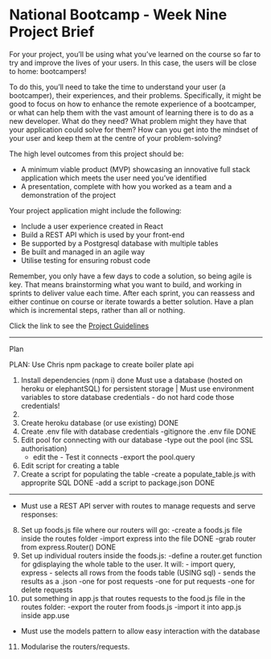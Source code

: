 # National Bootcamp - Week Nine Project Brief

For your project, you’ll be using what you’ve learned on the course so far to try and improve the lives of your users. In this case, the users will be close to home: bootcampers!

To do this, you’ll need to take the time to understand your user (a bootcamper), their experiences, and their problems. Specifically, it might be good to focus on how to enhance the remote experience of a bootcamper, or what can help them with the vast amount of learning there is to do as a new developer. What do they need? What problem might they have that your application could solve for them? How can you get into the mindset of your user and keep them at the centre of your problem-solving?

The high level outcomes from this project should be:

- A minimum viable product (MVP) showcasing an innovative full stack application which meets the user need you’ve identified
- A presentation, complete with how you worked as a team and a demonstration of the project

Your project application might include the following:

- Include a user experience created in React
- Build a REST API which is used by your front-end
- Be supported by a Postgresql database with multiple tables
- Be built and managed in an agile way
- Utilise testing for ensuring robust code

Remember, you only have a few days to code a solution, so being agile is key. That means brainstorming what you want to build, and working in sprints to deliver value each time. After each sprint, you can reassess and either continue on course or iterate towards a better solution. Have a plan which is incremental steps, rather than all or nothing.

Click the link to see the [Project Guidelines](https://github.com/SchoolOfCode/project-guidelines/blob/master/project-week.md)

---

Plan

PLAN:
Use Chris npm package to create boiler plate api

1. Install dependencies (npm i) done
   Must use a database (hosted on heroku or elephantSQL) for persistent storage | Must use environment variables to store database credentials - do not hard code those credentials!
2.
3. Create heroku database (or use existing) DONE
4. Create .env file with database credentials
   -gitignore the .env file DONE
5. Edit pool for connecting with our database
   -type out the pool (inc SSL authorisation)
   - edit the - Test it connects
     -export the pool.query
6. Edit script for creating a table
7. Create a script for populating the table
   -create a populate_table.js with approprite SQL DONE
   -add a script to package.json DONE

---

- Must use a REST API server with routes to manage requests and serve responses:

8. Set up foods.js file where our routers will go:
   -create a foods.js file inside the routes folder
   -import express into the file DONE
   -grab router from express.Router() DONE
9. Set up individual routers inside the foods.js:
   -define a router.get function for gdisplaying the whole table to the user. It will: - import query, express - selects all rows from the foods table (USING sql) - sends the results as a .json
   -one for post requests
   -one for put requests
   -one for delete requests
10. put something in app.js that routes requests to the food.js file in the routes folder:
    -export the router from foods.js
    -import it into app.js inside app.use

- Must use the models pattern to allow easy interaction with the database

11. Modularise the routers/requests.
